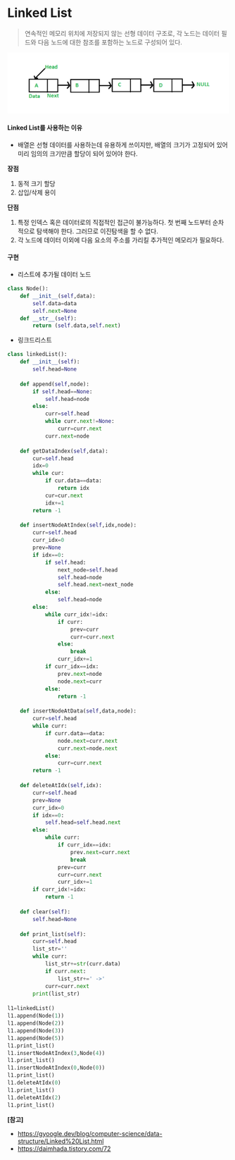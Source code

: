 # Linked List

> 연속적인 메모리 위치에 저장되지 않는 선형 데이터 구조로, 각 노드는 데이터 필드와 다음 노드에 대한 참조를 포함하는 노드로 구성되어 있다.

![image-20201114184951634](./img/LinkedList.png)



#### Linked List를 사용하는 이유

- 배열은 선형 데이터를 사용하는데 유용하게 쓰이지만, 배열의 크기가 고정되어 있어 미리 임의의 크기만큼 할당이 되어 있어야 한다. 



**장점**

1. 동적 크기 할당
2. 삽입/삭제 용이



**단점**

1. 특정 인덱스 혹은 데이터로의 직접적인 접근이 불가능하다. 첫 번째 노드부터 순차적으로 탐색해야 한다. 그러므로 이진탐색을 할 수 없다.
2. 각 노드에 데이터 이외에 다음 요소의 주소를 가리킬 추가적인 메모리가 필요하다.



#### 구현

- 리스트에 추가될 데이터 노드

```python
class Node():
    def __init__(self,data):
        self.data=data
        self.next=None
    def __str__(self):
        return (self.data,self.next)
```

- 링크드리스트

```python
class linkedList():
    def __init__(self):
        self.head=None

    def append(self,node):
        if self.head==None:
            self.head=node
        else:
            curr=self.head
            while curr.next!=None:
                curr=curr.next
            curr.next=node

    def getDataIndex(self,data):
        cur=self.head
        idx=0
        while cur:
            if cur.data==data:
                return idx
            cur=cur.next
            idx+=1
        return -1

    def insertNodeAtIndex(self,idx,node):
        curr=self.head
        curr_idx=0
        prev=None
        if idx==0:
            if self.head:
                next_node=self.head
                self.head=node
                self.head.next=next_node
            else:
                self.head=node
        else:
            while curr_idx!=idx:
                if curr:
                    prev=curr
                    curr=curr.next
                else:
                    break
                curr_idx+=1
            if curr_idx==idx:
                prev.next=node
                node.next=curr
            else:
                return -1

    def insertNodeAtData(self,data,node):
        curr=self.head
        while curr:
            if curr.data==data:
                node.next=curr.next
                curr.next=node.next
            else:
                curr=curr.next
        return -1

    def deleteAtIdx(self,idx):
        curr=self.head
        prev=None
        curr_idx=0
        if idx==0:
            self.head=self.head.next
        else:
            while curr:
                if curr_idx==idx:
                    prev.next=curr.next
                    break
                prev=curr
                curr=curr.next
                curr_idx+=1
        if curr_idx!=idx:
            return -1

    def clear(self):
        self.head=None

    def print_list(self):
        curr=self.head
        list_str=''
        while curr:
            list_str+=str(curr.data)
            if curr.next:
                list_str+=' ->'
            curr=curr.next
        print(list_str)

l1=linkedList()
l1.append(Node(1))
l1.append(Node(2))
l1.append(Node(3))
l1.append(Node(5))
l1.print_list()
l1.insertNodeAtIndex(3,Node(4))
l1.print_list()
l1.insertNodeAtIndex(0,Node(0))
l1.print_list()
l1.deleteAtIdx(0)
l1.print_list()
l1.deleteAtIdx(2)
l1.print_list()
```



**[참고]**

- https://gyoogle.dev/blog/computer-science/data-structure/Linked%20List.html
- https://daimhada.tistory.com/72